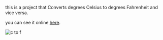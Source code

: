 this is a project that Converts degrees Celsius to degrees Fahrenheit and vice versa.

you can see it online [here](https://sakineh-amiri.github.io/Temperature-converter-C-F-/).


![c to f](https://github.com/sakineh-amiri/Temperature-converter-C-F-/assets/104264925/8fce315e-eabf-4911-8964-38a9975bebd4)
